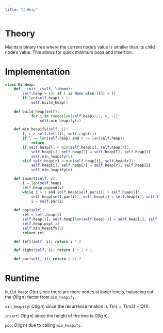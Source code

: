 ```yaml
---
title: "🗻 Heap"
---
```

# Theory
Maintain binary tree where the current node’s value is smaller than its child node’s value. This allows for quick minimum pops and insertion.

# Implementation
```python
class MinHeap:
	def __init__(self, l=None):
		self.heap = [0] if l is None else ([0] + l)
		if len(self.heap) > 1:
			self.build_heap()
	
	def build_heap(self):
			for i in range(len(self.heap)//2, 0, -1):
				self.min_heapify(i)

	def min_heapify(self, i):
		l, r = self.left(i), self.right(i)
		if l >= len(self.heap) and r >= len(self.heap):
			return
		if self.heap[l] < min(self.heap[i], self.heap[r]):
			self.heap[i], self.heap[l] = self.heap[l], self.heap[i]
			self.min_heapify(l)
		elif self.heap[r] < min(self.heap[i], self.heap[r]):
			self.heap[i], self.heap[r] = self.heap[r], self.heap[i]
			self.min_heapify(r)

	def insert(self, v):
		i = len(self.heap)
		self.heap.append(v)
		while i > 1 and self.heap[self.par(i)] > self.heap[i]:
			self.heap[self.par(i)], self.heap[i] = self.heap[i], self.heap[self.par(i)]
			i = self.par(i)
	
	def pop(self):
		ret = self.heap[1]
		self.heap[1], self.heap[len(self.heap)-1] = self.heap[1], self.heap[len(self.heap)-1]
		self.heap.pop(-1)
		self.min_heapify(1)
		return ret

	def left(self, i): return i * 2

	def right(self, i): return i * 2 + 1

	def par(self, i): return i // 2
```

# Runtime
`build_heap`: $O(n)$ since there are more nodes at lower levels, balancing out the $O(\lg n)$ factor from `min_heapify`.

`min_heapify`: $O(\lg n)$ since the recurrence relation is $T(n) = T(n/2) + O(1)$.

`insert`: $O(\lg n )$ since the height of the tree is $O(\lg n)$.

`pop`: $O(\lg n)$ due to calling `min_heapify`.